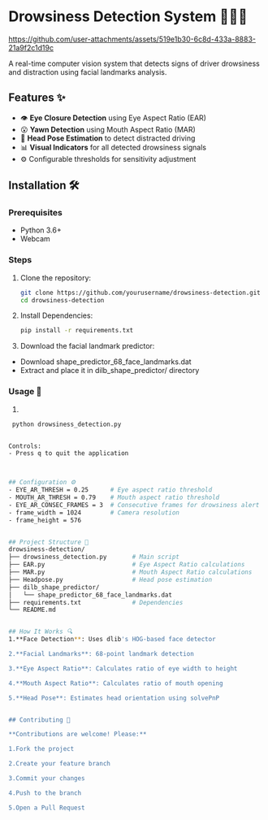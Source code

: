 # Drowsiness Detection System 👀😴🚗




https://github.com/user-attachments/assets/519e1b30-6c8d-433a-8883-21a9f2c1d19c


A real-time computer vision system that detects signs of driver drowsiness and distraction using facial landmarks analysis.

## Features ✨
- 👁 **Eye Closure Detection** using Eye Aspect Ratio (EAR)
- 😮 **Yawn Detection** using Mouth Aspect Ratio (MAR)
- 🧭 **Head Pose Estimation** to detect distracted driving
- 📊 **Visual Indicators** for all detected drowsiness signals
- ⚙️ Configurable thresholds for sensitivity adjustment

## Installation 🛠️

### Prerequisites
- Python 3.6+
- Webcam

### Steps
1. Clone the repository:
   ```bash
   git clone https://github.com/yourusername/drowsiness-detection.git
   cd drowsiness-detection


2. Install Dependencies:
   ```bash
   pip install -r requirements.txt

 3. Download the facial landmark predictor:
- Download shape_predictor_68_face_landmarks.dat
- Extract and place it in dilb_shape_predictor/ directory

 ### Usage 🚀
1.
  ```bash
   python drowsiness_detection.py


Controls:
- Press q to quit the application



## Configuration ⚙️
- EYE_AR_THRESH = 0.25      # Eye aspect ratio threshold
- MOUTH_AR_THRESH = 0.79    # Mouth aspect ratio threshold
- EYE_AR_CONSEC_FRAMES = 3  # Consecutive frames for drowsiness alert
- frame_width = 1024        # Camera resolution
- frame_height = 576


## Project Structure 📂
drowsiness-detection/
├── drowsiness_detection.py       # Main script
├── EAR.py                        # Eye Aspect Ratio calculations
├── MAR.py                        # Mouth Aspect Ratio calculations
├── Headpose.py                   # Head pose estimation
├── dilb_shape_predictor/
│   └── shape_predictor_68_face_landmarks.dat
├── requirements.txt              # Dependencies
└── README.md


## How It Works 🔍
1.**Face Detection**: Uses dlib's HOG-based face detector

2.**Facial Landmarks**: 68-point landmark detection

3.**Eye Aspect Ratio**: Calculates ratio of eye width to height

4.**Mouth Aspect Ratio**: Calculates ratio of mouth opening

5.**Head Pose**: Estimates head orientation using solvePnP


## Contributing 🤝

**Contributions are welcome! Please:**

1.Fork the project

2.Create your feature branch

3.Commit your changes

4.Push to the branch

5.Open a Pull Request


